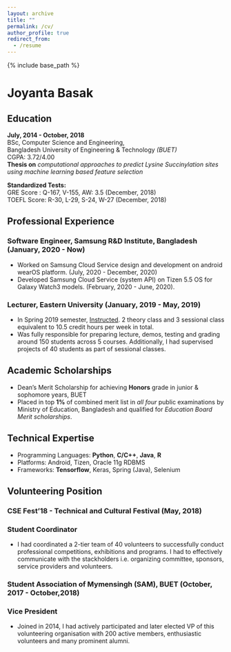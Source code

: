 ```yaml
---
layout: archive
title: ""
permalink: /cv/
author_profile: true
redirect_from:
  - /resume
---
```


{% include base_path %}


Joyanta Basak
=============

Education
---------

**July, 2014 - October, 2018** <br />
BSc, Computer Science and Engineering, <br />
Bangladesh University of Engineering & Technology *(BUET)* <br />
CGPA: 3.72/4.00 <br />
**Thesis on** *computational approaches to predict Lysine Succinylation sites using machine learning based feature
selection*

**Standardized Tests:** <br />
GRE Score : Q-167, V-155, AW: 3.5 (December, 2018) <br />
TOEFL Score: R-30, L-29, S-24, W-27 (December, 2018)

Professional Experience
-----------------------

### Software Engineer, Samsung R&D Institute, Bangladesh (January, 2020 - Now)

* Worked on Samsung Cloud Service design and development on android wearOS platform. (July, 2020 - December, 2020)
* Developed Samsung Cloud Service (system API) on Tizen 5.5 OS for Galaxy Watch3 models. (February, 2020 - June, 2020). 

### Lecturer, Eastern University (January, 2019 - May, 2019)

* In Spring 2019 semester, <a href="https://joyantabasak13.github.io/teaching/2019-spring-teaching-lecturer/" target="_blank">Instructed</a>. 2 theory class and 3 sessional class equivalent to 10.5 credit hours per week in total. <br /> 
* Was fully responsible for preparing lecture, demos, testing and grading around 150 students across 5 courses. Additionally, I had supervised projects of 40 students as part of sessional classes.

Academic Scholarships
---------------------

* Dean’s Merit Scholarship for achieving **Honors** grade in junior & sophomore years, BUET
* Placed in top **1%** of combined merit list in *all four* public examinations by Ministry of Education, Bangladesh and qualified for *Education Board Merit scholarships*.  


Technical Expertise
----------------------------------------
* Programming Languages:  **Python**, **C/C++**, **Java**, **R**
* Platforms: Android, Tizen, Oracle 11g RDBMS
* Frameworks: **Tensorflow**, Keras, Spring (Java), Selenium

Volunteering Position
----------------------
### CSE Fest’18 - Technical and Cultural Festival (May, 2018)
### Student Coordinator

* I had coordinated a 2-tier team of 40 volunteers to successfully conduct professional competitions, exhibitions
and programs. I had to effectively communicate with the stackholders i.e. organizing committee, sponsors, service providers and volunteers.   

### Student Association of Mymensingh (SAM), BUET (October, 2017 - October,2018)
### Vice President
* Joined in 2014, I had actively participated and later elected VP of this volunteering organisation with 200 active members, enthusiastic volunteers and many prominent alumni.
